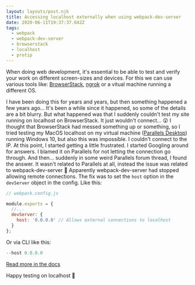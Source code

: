 ```yaml
---
layout: layouts/post.njk
title: Accessing localhost externally when using webpack-dev-server
date: 2020-06-11T19:37:37.642Z
tags:
  - webpack
  - webpack-dev-server
  - browserstack
  - localhost
  - protip
---
```

When doing web development, it's essential to be able to test and verify your work on different screen-sizes and devices. For this we can use various tools like: [BrowserStack](https://www.browserstack.com), [ngrok](https://ngrok.com/) or a vitual machine running a different OS. 

I have been doing this for years and years, but then something happened a few years ago... It's been a while since it happened, so some of the details are a bit blurry. But what happened was that I suddenly couldn't test my site running on localhost on BrowserStack. It just wouldn't connect... 😲 I thought that BrowserStack had messed something up or something, so I tried testing my MacOS localhost on my virtual machine ([Parallels Desktop](https://www.parallels.com/eu/)) running Windows 10, but also this was impossible. I couldn't connect to the IP. At this point, I started getting a little frustrated. I started Googling around for answers. I blamed it on Parallels for not letting the connection go through.
And then... suddenly in some weird Parallels forum thread, I found the answer. It wasn't related to Parallels at all, instead the issue was related to webpack-dev-server 🤯 Apparently webpack-dev-server had stopped allowing remote connections.
The fix was to set the `host` option in the `devServer` object in the config.  Like this:

```javascript
// webpack.config.js

module.exports = {
  //...
  devServer: {
    host: '0.0.0.0' // Allows external connections to localhost
  }
};
```

Or via CLI like this:

```javascript
--host 0.0.0.0
```

[Read more in the docs](https://webpack.js.org/configuration/dev-server/#devserverhost)

Happy testing on localhost 🎉